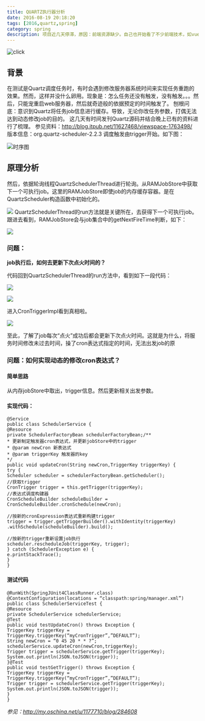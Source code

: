 ```yaml
---
title: QUARTZ执行器分析
date: 2016-08-19 20:18:20
tags: [2016,quartz,spring]
category: spring
description: 项目近几天停滞，原因：前端资源缺少。自己也开始看了不少前端技术，如vue等。当然，此篇不介绍前端技术。还是对以前自己的疑惑点进行梳理。本文主要解读Spring+Quartz进行任务调度遇到的问题。
---
```

![click](http://of7369y0i.bkt.clouddn.com/2016/quartz/click.jpg)
## 背景
在测试是Quartz调度任务时，有时会遇到修改服务器系统时间来实现任务重跑的效果。然而，这样并没什么卵用。现象是：怎么任务还没有触发，没有触发。。。然后，只能宠重启web服务器，然后就奇迹般的依据预定的时间触发了。
刨根问底：意识到Quartz将任务job信息进行缓存。导致，无论你改任务参数，打偶无法达到动态修改job的目的。
这几天有时间发刊Quartz源码并结合晚上已有的资料进行了梳理。
参见资料：http://blog.itpub.net/11627468/viewspace-1763498/
版本信息：org.quartz-scheduler-2.2.3
调度触发由trigger开始。如下图：

![时序图](http://of7369y0i.bkt.clouddn.com/2016/quartz/shixutu.jpg)

## 原理分析
然后，依据轮询线程QuartzSchedulerThread进行轮询。从RAMJobStore中获取下一个可执行job。这里的RAMJobStore即使job的内存缓存容器。是在QuartzScheduler构造函数中初始化的。

![](http://of7369y0i.bkt.clouddn.com/2016/quartz/p1.png)
QuartzSchedulerThread的run方法就是关键所在，去获得下一个可执行job。
跟进去看到，RAMJobStore会与job集合中的getNextFireTime判断，如下：

![](http://of7369y0i.bkt.clouddn.com/2016/quartz/clipboard12.png)

### 问题：
**job执行后，如何去更新下次点火时间的？**

代码回到QuartzSchedulerThread的run方法中，看到如下一段代码：

![](http://of7369y0i.bkt.clouddn.com/2016/quartz/clipboard21.png)

![](http://of7369y0i.bkt.clouddn.com/2016/quartz/clipboard31.png)

进入CronTriggerImpl看到真相啦。

![](http://of7369y0i.bkt.clouddn.com/2016/quartz/clipboard4.png)

至此，了解了job每次“点火”成功后都会更新下次点火时间。这就是为什么，将服务时间修改未过去时间，操了cron表达式指定的时间，无法出发job的原
### 问题：如何实现动态的修改cron表达式？

#### 简单思路
从内存jobStore中取出，trigger信息。然后更新相关出发参数。

#### 实现代码：
 ```
 @Service
public class SchedulerService {
@Resource
private SchedulerFactoryBean schedulerFactoryBean;/**
* 更新制定触发器cron表达式，并更新jobStore中的trigger
* @param newCron 新表达式
* @param triggerKey 触发器的key
*/
public void updateCron(String newCron,TriggerKey triggerKey) {
try {
Scheduler scheduler = schedulerFactoryBean.getScheduler();
//获取trigger
CronTrigger trigger = this.getTrigger(triggerKey);
//表达式调度构建器
CronScheduleBuilder scheduleBuilder = CronScheduleBuilder.cronSchedule(newCron);

//按新的cronExpression表达式重新构建trigger
trigger = trigger.getTriggerBuilder().withIdentity(triggerKey)
.withSchedule(scheduleBuilder).build();

//按新的trigger重新设置job执行
scheduler.rescheduleJob(triggerKey, trigger);
} catch (SchedulerException e) {
e.printStackTrace();
}
}
 ```

 #### 测试代码
 ```
 @RunWith(SpringJUnit4ClassRunner.class)
@ContextConfiguration(locations = “classpath:spring/manager.xml”)
public class SchedulerServiceTest {
@Resource
private SchedulerService schedulerService;
@Test
public void testUpdateCron() throws Exception {
TriggerKey triggerKey = TriggerKey.triggerKey(“myCronTrigger”,”DEFAULT”);
String newCron = “0 45 20 * * ?”;
schedulerService.updateCron(newCron,triggerKey);
Trigger trigger = schedulerService.getTrigger(triggerKey);
System.out.println(JSON.toJSON(trigger));
}@Test
public void testGetTrigger() throws Exception {
TriggerKey triggerKey = TriggerKey.triggerKey(“myCronTrigger”,”DEFAULT”);
Trigger trigger = schedulerService.getTrigger(triggerKey);
System.out.println(JSON.toJSON(trigger));
}
}
```

*参见：http://my.oschina.net/u/1177710/blog/284608*
